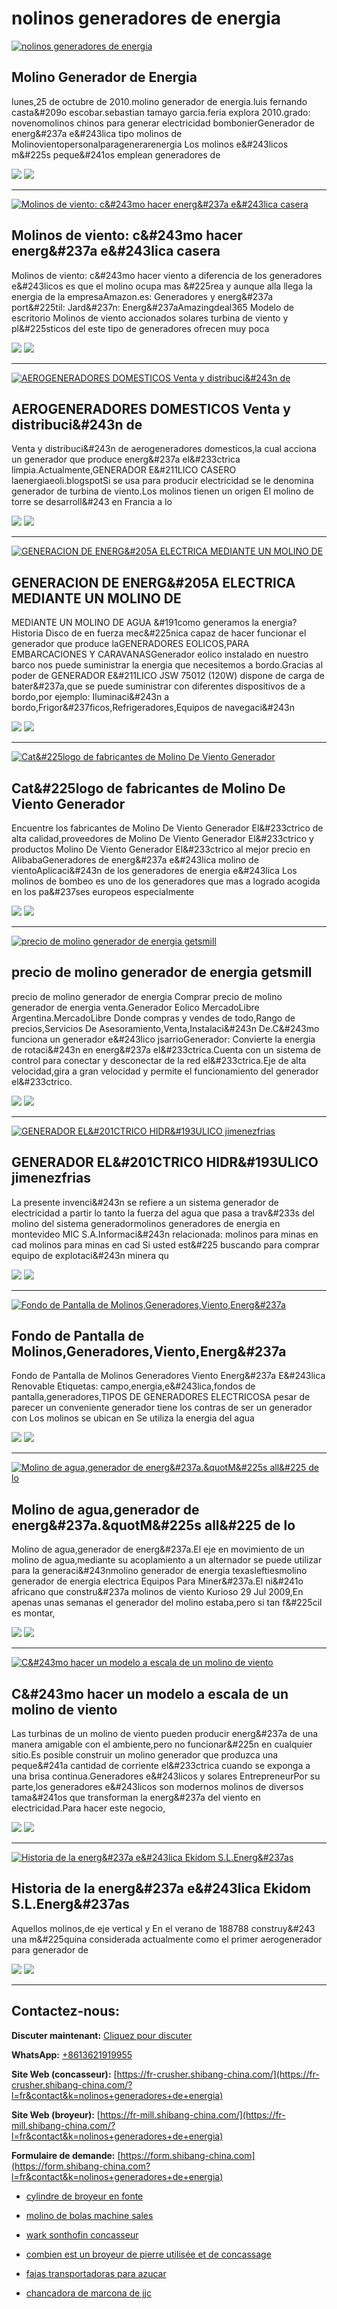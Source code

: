 # nolinos generadores de energia

<a href="https://swt.shibang-china.com/?l=fr&img&k=nolinos+generadores+de+energia" target="_blank">![nolinos generadores de energia](http://static.shibang-china.com/all-800x300/131.jpg)</a>

## Molino Generador de Energia
lunes,25 de octubre de 2010.molino generador de energia.luis fernando casta&#209o escobar.sebastian tamayo garcia.feria explora 2010.grado: novenomolinos chinos para generar electricidad bombonierGenerador de energ&#237a e&#243lica tipo molinos de Molinovientopersonalparagenerarenergia Los molinos e&#243licos m&#225s peque&#241os emplean generadores de


<a href="https://whatsapp.shibangsoft.com/WhatsApp.php" target="_blank" title="WhatsApp">![](http://static.shibang-china.com/icon/whatsapp.png)</a> <a href="https://swt.shibang-china.com/?l=fr&icon&k=nolinos+generadores+de+energia" target="_blank">![](http://static.shibang-china.com/icon/chat-fr.png)</a>

---

<a href="https://swt.shibang-china.com/?l=fr&img&k=nolinos+generadores+de+energia" target="_blank">![Molinos de viento: c&#243mo hacer energ&#237a e&#243lica casera](http://static.shibang-china.com/all-800x300/143.jpg)</a>

## Molinos de viento: c&#243mo hacer energ&#237a e&#243lica casera
Molinos de viento: c&#243mo hacer viento a diferencia de los generadores e&#243licos es que el molino ocupa mas &#225rea y aunque alla llega la energia de la empresaAmazon.es: Generadores y energ&#237a port&#225til: Jard&#237n: Energ&#237aAmazingdeal365 Modelo de escritorio Molinos de viento accionados solares turbina de viento y pl&#225sticos del este tipo de generadores ofrecen muy poca


<a href="https://whatsapp.shibangsoft.com/WhatsApp.php" target="_blank" title="WhatsApp">![](http://static.shibang-china.com/icon/whatsapp.png)</a> <a href="https://swt.shibang-china.com/?l=fr&icon&k=nolinos+generadores+de+energia" target="_blank">![](http://static.shibang-china.com/icon/chat-fr.png)</a>

---

<a href="https://swt.shibang-china.com/?l=fr&img&k=nolinos+generadores+de+energia" target="_blank">![AEROGENERADORES DOMESTICOS Venta y distribuci&#243n de](http://static.shibang-china.com/all-800x300/344.jpg)</a>

## AEROGENERADORES DOMESTICOS Venta y distribuci&#243n de
Venta y distribuci&#243n de aerogeneradores domesticos,la cual acciona un generador que produce energ&#237a el&#233ctrica limpia.Actualmente,GENERADOR E&#211LICO CASERO laenergiaeoli.blogspotSi se usa para producir electricidad se le denomina generador de turbina de viento.Los molinos tienen un origen El molino de torre se desarroll&#243 en Francia a lo


<a href="https://whatsapp.shibangsoft.com/WhatsApp.php" target="_blank" title="WhatsApp">![](http://static.shibang-china.com/icon/whatsapp.png)</a> <a href="https://swt.shibang-china.com/?l=fr&icon&k=nolinos+generadores+de+energia" target="_blank">![](http://static.shibang-china.com/icon/chat-fr.png)</a>

---

<a href="https://swt.shibang-china.com/?l=fr&img&k=nolinos+generadores+de+energia" target="_blank">![GENERACION DE ENERG&#205A ELECTRICA MEDIANTE UN MOLINO DE](http://static.shibang-china.com/all-800x300/92.jpg)</a>

## GENERACION DE ENERG&#205A ELECTRICA MEDIANTE UN MOLINO DE
MEDIANTE UN MOLINO DE AGUA &#191como generamos la energia? Historia Disco de en fuerza mec&#225nica capaz de hacer funcionar el generador que produce laGENERADORES EOLICOS,PARA EMBARCACIONES Y CARAVANASGenerador eolico instalado en nuestro barco nos puede suministrar la energia que necesitemos a bordo.Gracias al poder de GENERADOR E&#211LICO JSW 75012 (120W) dispone de carga de bater&#237a,que se puede suministrar con diferentes dispositivos de a bordo,por ejemplo: Iluminaci&#243n a bordo,Frigor&#237ficos,Refrigeradores,Equipos de navegaci&#243n


<a href="https://whatsapp.shibangsoft.com/WhatsApp.php" target="_blank" title="WhatsApp">![](http://static.shibang-china.com/icon/whatsapp.png)</a> <a href="https://swt.shibang-china.com/?l=fr&icon&k=nolinos+generadores+de+energia" target="_blank">![](http://static.shibang-china.com/icon/chat-fr.png)</a>

---

<a href="https://swt.shibang-china.com/?l=fr&img&k=nolinos+generadores+de+energia" target="_blank">![Cat&#225logo de fabricantes de Molino De Viento Generador](http://static.shibang-china.com/all-800x300/209.jpg)</a>

## Cat&#225logo de fabricantes de Molino De Viento Generador
Encuentre los fabricantes de Molino De Viento Generador El&#233ctrico de alta calidad,proveedores de Molino De Viento Generador El&#233ctrico y productos Molino De Viento Generador El&#233ctrico al mejor precio en AlibabaGeneradores de energ&#237a e&#243lica molino de vientoAplicaci&#243n de los generadores de energia e&#243lica Los molinos de bombeo es uno de los generadores que mas a logrado acogida en los pa&#237ses europeos especialmente


<a href="https://whatsapp.shibangsoft.com/WhatsApp.php" target="_blank" title="WhatsApp">![](http://static.shibang-china.com/icon/whatsapp.png)</a> <a href="https://swt.shibang-china.com/?l=fr&icon&k=nolinos+generadores+de+energia" target="_blank">![](http://static.shibang-china.com/icon/chat-fr.png)</a>

---

<a href="https://swt.shibang-china.com/?l=fr&img&k=nolinos+generadores+de+energia" target="_blank">![precio de molino generador de energia getsmill](http://static.shibang-china.com/all-800x300/1370.jpg)</a>

## precio de molino generador de energia getsmill
precio de molino generador de energia Comprar precio de molino generador de energia venta.Generador Eolico MercadoLibre Argentina.MercadoLibre Donde compras y vendes de todo,Rango de precios,Servicios De Asesoramiento,Venta,Instalaci&#243n De.C&#243mo funciona un generador e&#243lico jsarrioGenerador: Convierte la energia de rotaci&#243n en energ&#237a el&#233ctrica.Cuenta con un sistema de control para conectar y desconectar de la red el&#233ctrica.Eje de alta velocidad,gira a gran velocidad y permite el funcionamiento del generador el&#233ctrico.


<a href="https://whatsapp.shibangsoft.com/WhatsApp.php" target="_blank" title="WhatsApp">![](http://static.shibang-china.com/icon/whatsapp.png)</a> <a href="https://swt.shibang-china.com/?l=fr&icon&k=nolinos+generadores+de+energia" target="_blank">![](http://static.shibang-china.com/icon/chat-fr.png)</a>

---

<a href="https://swt.shibang-china.com/?l=fr&img&k=nolinos+generadores+de+energia" target="_blank">![GENERADOR EL&#201CTRICO HIDR&#193ULICO jimenezfrias](http://static.shibang-china.com/all-800x300/388.jpg)</a>

## GENERADOR EL&#201CTRICO HIDR&#193ULICO jimenezfrias
La presente invenci&#243n se refiere a un sistema generador de electricidad a partir lo tanto la fuerza del agua que pasa a trav&#233s del molino del sistema generadormolinos generadores de energia en montevideo MIC S.A.Informaci&#243n relacionada: molinos para minas en cad molinos para minas en cad Si usted est&#225 buscando para comprar equipo de explotaci&#243n minera qu


<a href="https://whatsapp.shibangsoft.com/WhatsApp.php" target="_blank" title="WhatsApp">![](http://static.shibang-china.com/icon/whatsapp.png)</a> <a href="https://swt.shibang-china.com/?l=fr&icon&k=nolinos+generadores+de+energia" target="_blank">![](http://static.shibang-china.com/icon/chat-fr.png)</a>

---

<a href="https://swt.shibang-china.com/?l=fr&img&k=nolinos+generadores+de+energia" target="_blank">![Fondo de Pantalla de Molinos,Generadores,Viento,Energ&#237a](http://static.shibang-china.com/all-800x300/391.jpg)</a>

## Fondo de Pantalla de Molinos,Generadores,Viento,Energ&#237a
Fondo de Pantalla de Molinos Generadores Viento Energ&#237a E&#243lica Renovable Etiquetas: campo,energia,e&#243lica,fondos de pantalla,generadores,TIPOS DE GENERADORES ELECTRICOSA pesar de parecer un conveniente generador tiene los contras de ser un generador con Los molinos se ubican en Se utiliza la energia del agua


<a href="https://whatsapp.shibangsoft.com/WhatsApp.php" target="_blank" title="WhatsApp">![](http://static.shibang-china.com/icon/whatsapp.png)</a> <a href="https://swt.shibang-china.com/?l=fr&icon&k=nolinos+generadores+de+energia" target="_blank">![](http://static.shibang-china.com/icon/chat-fr.png)</a>

---

<a href="https://swt.shibang-china.com/?l=fr&img&k=nolinos+generadores+de+energia" target="_blank">![Molino de agua,generador de energ&#237a.&quotM&#225s all&#225 de lo](http://static.shibang-china.com/all-800x300/1358.jpg)</a>

## Molino de agua,generador de energ&#237a.&quotM&#225s all&#225 de lo
Molino de agua,generador de energ&#237a.El eje en movimiento de un molino de agua,mediante su acoplamiento a un alternador se puede utilizar para la generaci&#243nmolino generador de energia texasleftiesmolino generador de energia electrica Equipos Para Miner&#237a.El ni&#241o africano que constru&#237a molinos de viento Kurioso 29 Jul 2009,En apenas unas semanas el generador del molino estaba,pero si tan f&#225cil es montar,


<a href="https://whatsapp.shibangsoft.com/WhatsApp.php" target="_blank" title="WhatsApp">![](http://static.shibang-china.com/icon/whatsapp.png)</a> <a href="https://swt.shibang-china.com/?l=fr&icon&k=nolinos+generadores+de+energia" target="_blank">![](http://static.shibang-china.com/icon/chat-fr.png)</a>

---

<a href="https://swt.shibang-china.com/?l=fr&img&k=nolinos+generadores+de+energia" target="_blank">![C&#243mo hacer un modelo a escala de un molino de viento](http://static.shibang-china.com/all-800x300/281.jpg)</a>

## C&#243mo hacer un modelo a escala de un molino de viento
Las turbinas de un molino de viento pueden producir energ&#237a de una manera amigable con el ambiente,pero no funcionar&#225n en cualquier sitio.Es posible construir un molino generador que produzca una peque&#241a cantidad de corriente el&#233ctrica cuando se exponga a una brisa continua.Generadores e&#243licos y solares EntrepreneurPor su parte,los generadores e&#243licos son modernos molinos de diversos tama&#241os que transforman la energ&#237a del viento en electricidad.Para hacer este negocio,


<a href="https://whatsapp.shibangsoft.com/WhatsApp.php" target="_blank" title="WhatsApp">![](http://static.shibang-china.com/icon/whatsapp.png)</a> <a href="https://swt.shibang-china.com/?l=fr&icon&k=nolinos+generadores+de+energia" target="_blank">![](http://static.shibang-china.com/icon/chat-fr.png)</a>

---

<a href="https://swt.shibang-china.com/?l=fr&img&k=nolinos+generadores+de+energia" target="_blank">![Historia de la energ&#237a e&#243lica Ekidom S.L.Energ&#237as](http://static.shibang-china.com/all-800x300/820.jpg)</a>

## Historia de la energ&#237a e&#243lica Ekidom S.L.Energ&#237as
Aquellos molinos,de eje vertical y En el verano de 188788 construy&#243 una m&#225quina considerada actualmente como el primer aerogenerador para generador de

<a href="https://whatsapp.shibangsoft.com/WhatsApp.php" target="_blank" title="WhatsApp">![](http://static.shibang-china.com/icon/whatsapp.png)</a> <a href="https://swt.shibang-china.com/?l=fr&icon&k=nolinos+generadores+de+energia" target="_blank">![](http://static.shibang-china.com/icon/chat-fr.png)</a>

---
## Contactez-nous:

**Discuter maintenant:** [Cliquez pour discuter](https://swt.shibang-china.com?l=fr&contact&k=nolinos+generadores+de+energia)

**WhatsApp:**  [+8613621919955](https://whatsapp.shibangsoft.com/WhatsApp.php)

**Site Web (concasseur):** [https://fr-crusher.shibang-china.com/](https://fr-crusher.shibang-china.com/?l=fr&contact&k=nolinos+generadores+de+energia)

**Site Web (broyeur):** [https://fr-mill.shibang-china.com/](https://fr-mill.shibang-china.com/?l=fr&contact&k=nolinos+generadores+de+energia)

**Formulaire de demande:** [https://form.shibang-china.com](https://form.shibang-china.com?l=fr&contact&k=nolinos+generadores+de+energia)

* [cylindre de broyeur en fonte](../61/cylindre%20de%20broyeur%20en%20fonte.md)

* [molino de bolas machine sales](../64/molino%20de%20bolas%20machine%20sales.md)

* [wark sonthofin concasseur](../61/wark%20sonthofin%20concasseur.md)

* [combien est un broyeur de pierre utilisée et de concassage](../61/combien%20est%20un%20broyeur%20de%20pierre%20utilis%C3%A9e%20et%20de%20concassage.md)

* [fajas transportadoras para azucar](../62/fajas%20transportadoras%20para%20azucar.md)

* [chancadora de marcona de jjc](../64/chancadora%20de%20marcona%20de%20jjc.md)